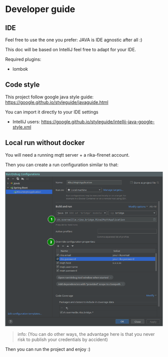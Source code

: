 # Developer guide

## IDE
Feel free to use the one you prefer: JAVA is IDE agnostic after all :) 

This doc will be based on IntelliJ feel free to adapt for your IDE.

Required plugins: 
* lombok

## Code style
This project follow google java style guide: https://google.github.io/styleguide/javaguide.html

You can import it directly to your IDE settings

* IntelliJ users: https://google.github.io/styleguide/intellij-java-google-style.xml

## Local run without docker
You will need a running mqtt server + a rika-firenet account.

Then you can create a run configuration similar to that:

![IntelliJ configuration screenshot](./.doc/intellij-local-run-configuration.png)

> info: 
> (You can do other ways, the advantage here is that you never risk to publish your credentials by accident)

Then you can run the project and enjoy :) 
